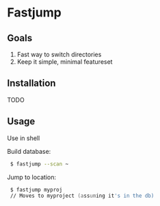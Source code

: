 # Fastjump

## Goals

 1. Fast way to switch directories
 2. Keep it simple, minimal featureset
 
## Installation

TODO
 
## Usage

Use in shell

Build database:
```zsh
 $ fastjump --scan ~
```

Jump to location:
```zsh
 $ fastjump myproj
 // Moves to myproject (assuming it's in the db)
```

